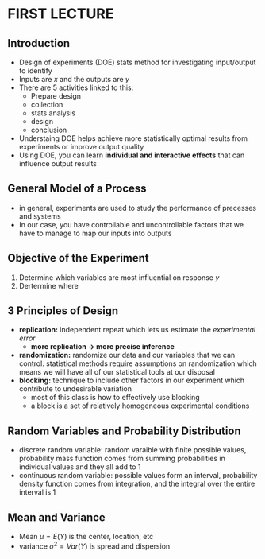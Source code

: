 # FIRST LECTURE

## Introduction

* Design of experiments (DOE) stats method for investigating input/output to identify
* Inputs are $x$ and the outputs are $y$
* There are 5 activities linked to this:
    * Prepare design
    * collection
    * stats analysis
    * design
    * conclusion
* Understaing DOE helps achieve more statistically optimal results from experiments or improve output quality
* Using DOE, you can learn **individual and interactive effects** that can influence output results

## General Model of a Process

* in general, experiments are used to study the performance of precesses and systems
* In our case, you have controllable and uncontrollable factors that we have to manage to map our inputs into outputs

## Objective of the Experiment

1. Determine which variables are most influential on response $y$
2. Dertermine where 

## 3 Principles of Design
* **replication:** independent repeat which lets us estimate the *experimental error*
    * **more replication $\to$ more precise inference**
* **randomization:** randomize our data and our variables that we can control. statistical methods require assumptions on randomization which means we will have all of our statistical tools at our disposal
* **blocking:** technique to include other factors in our experiment which contribute to undesirable variation
    * most of this class is how to effectively use blocking
    * a block is a set of relatively homogeneous experimental conditions


## Random Variables and Probability Distribution

* discrete random variable: random varaible with finite possible values, probability mass function comes from summing probabilities in individual values and they all add to 1
* continuous random variable: possible values form an interval, probability density function comes from integration, and the integral over the entire interval is 1


## Mean and Variance

* Mean $\mu=E(Y)$ is the center, location, etc
* variance $\sigma^2 = Var(Y)$ is spread and dispersion